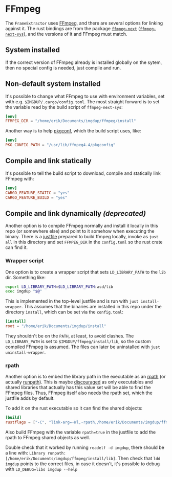 # FFmpeg
The `FrameExtractor` uses [FFmpeg](https://ffmpeg.org/), and there are
several options for linking against it. The rust bindings are from the
package [`ffmpeg-next`](https://crates.io/crates/ffmpeg-next)
([`ffmpeg-next-sys`](https://crates.io/crates/ffmpeg-sys-next)),
and the versions of it and FFmpeg must match.

## System installed
If the correct version of FFmpeg already is installed globally on the
sytem, then no special config is needed, just compile and run.

## Non-default system installed
It's possible to change what FFmpeg to use with environment variables,
set with e.g. `$IMGDUP/.cargo/config.toml`. The most straight forward
is to set the variable read by the build script of `ffmpeg-next-sys`:

```toml
[env]
FFMPEG_DIR = "/home/erik/Documents/imgdup/ffmpeg/install"
```

Another way is to help [pkgconf](http://pkgconf.org/), which the build
script uses, like:

```toml
[env]
PKG_CONFIG_PATH = "/usr/lib/ffmpeg4.4/pkgconfig"
```

## Compile and link statically
It's possible to tell the build script to download, compile and statically link FFmpeg with:

```toml
[env]
CARGO_FEATURE_STATIC = "yes"
CARGO_FEATURE_BUILD = "yes"
```

## Compile and link dynamically _(deprecated)_
Another option is to compile FFmpeg normally and install it locally in
this repo (or somewhere else) and point to it somehow when executing
the binary. There is a [justfile](https://github.com/casey/just)
prepared to build ffmpeg locally, invoke as `just all` in this
directory and set `FFMPEG_DIR` in the `config.toml` so the rust crate
can find it.

### Wrapper script
One option is to create a wrapper script that sets `LD_LIBRARY_PATH`
to the `lib` dir. Something like:

```sh
export LD_LIBRARY_PATH=$LD_LIBRARY_PATH:asd/lib
exec imgdup "$@"
```

This is implemented in the top-level justfile and is run with
`just install-wrapper`. This assumes that the binaries are installed
in this repo under the directory `install`, which can be set via the
`config.toml`:

```toml
[install]
root = "/home/erik/Documents/imgdup/install"
```

They shouldn't be on the `PATH`, at least, to avoid clashes.
The `LD_LIBRARY_PATH` is set to `$IMGDUP/ffmpeg/install/lib`, so the
custom compiled FFmpeg is assumed. The files can later be uninstalled
with `just uninstall-wrapper`.

### rpath
Another option is to embed the library path in the executable as an
[rpath](https://aimlesslygoingforward.com/blog/2014/01/19/bundling-shared-libraries-on-linux/)
(or actually
[runpath](https://amir.rachum.com/shared-libraries/#rpath-and-runpath)).
This is maybe [discouraged](https://wiki.debian.org/RpathIssue) as
only executables and shared libraries that actually has this value set
will be able to find the FFmpeg files. Thus, FFmpeg itself also needs
the rpath set, which the justfile adds by default.

To add it on the rust executable so it can find the shared objects:

```toml
[build]
rustflags = ["-C", "link-arg=-Wl,-rpath,/home/erik/Documents/imgdup/ffmpeg/install/lib"]
```

Also build FFmpeg with the variable `rpath=true` in the justfile to
add the rpath to FFmpeg shared objects as well.

Double check that it worked by running `readelf -d imgdup`, there
should be a line with: `Library runpath:
[/home/erik/Documents/imgdup/ffmpeg/install/lib]`. Then check that
`ldd imgdup` points to the correct files, in case it doesn't, it's
possible to debug with `LD_DEBUG=libs imgdup --help`
